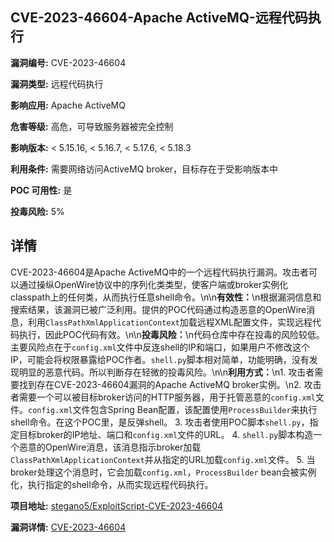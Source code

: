 ## CVE-2023-46604-Apache ActiveMQ-远程代码执行

**漏洞编号:** CVE-2023-46604

**漏洞类型:** 远程代码执行

**影响应用:** Apache ActiveMQ

**危害等级:** 高危，可导致服务器被完全控制

**影响版本:** < 5.15.16, < 5.16.7, < 5.17.6, < 5.18.3

**利用条件:** 需要网络访问ActiveMQ broker，目标存在于受影响版本中

**POC 可用性:** 是

**投毒风险:** 5%

## 详情

CVE-2023-46604是Apache ActiveMQ中的一个远程代码执行漏洞。攻击者可以通过操纵OpenWire协议中的序列化类类型，使客户端或broker实例化classpath上的任何类，从而执行任意shell命令。\n\n**有效性：**\n根据漏洞信息和搜索结果，该漏洞已被广泛利用。提供的POC代码通过构造恶意的OpenWire消息，利用`ClassPathXmlApplicationContext`加载远程XML配置文件，实现远程代码执行，因此POC代码有效。\n\n**投毒风险：**\n代码仓库中存在投毒的风险较低。主要风险点在于`config.xml`文件中反连shell的IP和端口，如果用户不修改这个IP，可能会将权限暴露给POC作者。`shell.py`脚本相对简单，功能明确，没有发现明显的恶意代码。所以判断存在轻微的投毒风险。\n\n**利用方式：**\n1.  攻击者需要找到存在CVE-2023-46604漏洞的Apache ActiveMQ broker实例。\n2.  攻击者需要一个可以被目标broker访问的HTTP服务器，用于托管恶意的`config.xml`文件。`config.xml`文件包含Spring Bean配置，该配置使用`ProcessBuilder`来执行shell命令。在这个POC里，是反弹shell。
3.  攻击者使用POC脚本`shell.py`，指定目标broker的IP地址、端口和`config.xml`文件的URL。
4.  `shell.py`脚本构造一个恶意的OpenWire消息，该消息指示broker加载`ClassPathXmlApplicationContext`并从指定的URL加载`config.xml`文件。
5.  当broker处理这个消息时，它会加载`config.xml`，`ProcessBuilder` bean会被实例化，执行指定的shell命令，从而实现远程代码执行。

**项目地址:** [stegano5/ExploitScript-CVE-2023-46604](https://github.com/stegano5/ExploitScript-CVE-2023-46604)

**漏洞详情:** [CVE-2023-46604](https://nvd.nist.gov/vuln/detail/CVE-2023-46604)